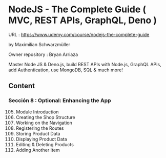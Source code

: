 # NodeJS - The Complete Guide ( MVC, REST APIs, GraphQL, Deno )

URL : https://www.udemy.com/course/nodejs-the-complete-guide

by Maximilian Schwarzmüller

Owner repository : Bryan Arriaza

Master Node JS & Deno.js, build REST APIs with Node.js, GraphQL APIs, add Authentication, use MongoDB, SQL & much more!

## Content

### Sección 8 : Optional: Enhancing the App

105. Module Introduction
106. Creating the Shop Structure
107. Working on the Navigation
108. Registering the Routes
109. Storing Product Data
110. Displaying Product Data
111. Editing & Deleting Products
112. Adding Another Item
